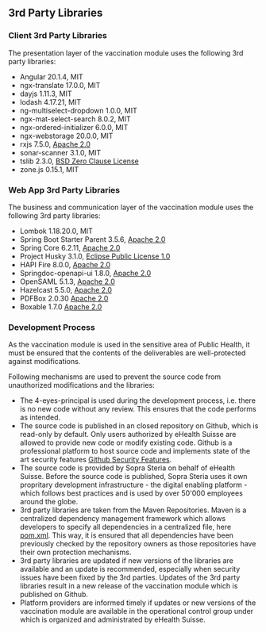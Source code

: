 ## 3rd Party Libraries

### Client 3rd Party Libraries

The presentation layer of the vaccination module uses the following 3rd party libraries:

- Angular 20.1.4, MIT
- ngx-translate 17.0.0, MIT
- dayjs 1.11.3, MIT
- lodash 4.17.21, MIT
- ng-multiselect-dropdown 1.0.0, MIT
- ngx-mat-select-search 8.0.2, MIT
- ngx-ordered-initializer 6.0.0, MIT
- ngx-webstorage 20.0.0, MIT
- rxjs 7.5.0, [Apache 2.0](https://www.apache.org/licenses/LICENSE-2.0.html)
- sonar-scanner 3.1.0, MIT
- tslib 2.3.0, [BSD Zero Clause License](https://opensource.org/licenses/0BSD)
- zone.js 0.15.1, MIT

### Web App 3rd Party Libraries
The business and communication layer of the vaccination module uses the following 3rd party libraries: 

- Lombok 1.18.20.0, MIT
- Spring Boot Starter Parent 3.5.6, [Apache 2.0](https://www.apache.org/licenses/LICENSE-2.0.html)
- Spring Core 6.2.11, [Apache 2.0](https://github.com/spring-projects/spring-framework/blob/main/LICENSE.txt)
- Project Husky 3.1.0, [Eclipse Public License 1.0](https://www.eclipse.org/org/documents/epl-v10.php)
- HAPI Fire 8.0.0, [Apache 2.0](https://www.apache.org/licenses/LICENSE-2.0.html)
- Springdoc-openapi-ui 1.8.0, [Apache 2.0](https://www.apache.org/licenses/LICENSE-2.0.html)
- OpenSAML 5.1.3, [Apache 2.0](https://www.apache.org/licenses/LICENSE-2.0.html)
- Hazelcast 5.5.0, [Apache 2.0](https://www.apache.org/licenses/LICENSE-2.0.html)
- PDFBox 2.0.30 [Apache 2.0](https://github.com/apache/pdfbox/blob/trunk/LICENSE.txt)
- Boxable 1.7.0 [Apache 2.0](https://github.com/dhorions/boxable/blob/master/COPYING)


### Development Process

As the vaccination module is used in the sensitive area of Public Health, it must be ensured that the contents of the deliverables are well-protected against modifications.

Following mechanisms are used to prevent the source code from unauthorized modifications and the libraries:
* The 4-eyes-principal is used during the development process, i.e. there is no new code without any review. This ensures that the code performs as intended.
* The source code is published in an closed repository on Github, which is read-only by default. Only users authorized by eHealth Suisse are allowed to provide new code or modify existing code. Github is a professional platform to host source code and implements state of the art security features [Github Security Features](https://docs.github.com/en/code-security/getting-started/github-security-features).
* The source code is provided by Sopra Steria on behalf of eHealth Suisse. Before the source code is published, Sopra Steria uses it own propritary development infrastructure - the digital enabling platform - which follows best practices and is used by over 50'000 employees around the globe.
* 3rd party libraries are taken from the Maven Repositories. Maven is a centralized dependency management framework which allows developers to specify all dependencies in a centralized file, here [pom.xml](https://github.com/ehealthsuisse/Impfmodul-Phase-I/blob/main/Implementation/vaccination-module-backend/pom.xml). This way, it is ensured that all dependencies have been previously checked by the repository owners as those repositories have their own protection mechanisms.
* 3rd party libraries are updated if new versions of the libraries are available and an update is recommended, especially when security issues have been fixed by the 3rd parties. Updates of the 3rd party libraries result in a new release of the vaccination module which is published on Github. 
* Platform providers are informed timely if updates or new versions of the vaccination module are available in the operational control group under which is organized and administrated by eHealth Suisse.
